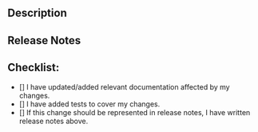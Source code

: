 <!--- Provide a general summary of your changes in the Title above -->

## Description

<!---
Describe your changes in detail.

Why is this change required?
What problem does it solve?
-->

## Release Notes

<!---
If this change should be captured in release notes, then summarize the changes
below. Please be descriptive about why the change should be important to users.
-->

## Checklist:

<!--- Go over all the following points, and put an `x` in all the boxes that apply. -->

<!--- If you're unsure about any of these, don't hesitate to ask. We're here to help! -->

- [] I have updated/added relevant documentation affected by my changes.
- [] I have added tests to cover my changes.
- [] If this change should be represented in release notes, I have written release notes above.
